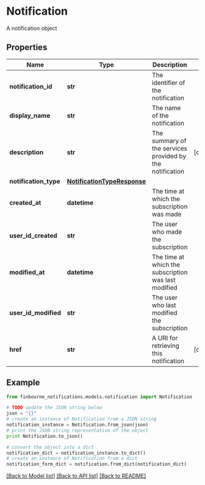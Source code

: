 # Notification

A notification object

## Properties
Name | Type | Description | Notes
------------ | ------------- | ------------- | -------------
**notification_id** | **str** | The identifier of the notification | 
**display_name** | **str** | The name of the notification | 
**description** | **str** | The summary of the services provided by the notification | [optional] 
**notification_type** | [**NotificationTypeResponse**](NotificationTypeResponse.md) |  | 
**created_at** | **datetime** | The time at which the subscription was made | 
**user_id_created** | **str** | The user who made the subscription | 
**modified_at** | **datetime** | The time at which the subscription was last modified | 
**user_id_modified** | **str** | The user who last modified the subscription | 
**href** | **str** | A URI for retrieving this notification | [optional] 

## Example

```python
from finbourne_notifications.models.notification import Notification

# TODO update the JSON string below
json = "{}"
# create an instance of Notification from a JSON string
notification_instance = Notification.from_json(json)
# print the JSON string representation of the object
print Notification.to_json()

# convert the object into a dict
notification_dict = notification_instance.to_dict()
# create an instance of Notification from a dict
notification_form_dict = notification.from_dict(notification_dict)
```
[[Back to Model list]](../README.md#documentation-for-models) [[Back to API list]](../README.md#documentation-for-api-endpoints) [[Back to README]](../README.md)


